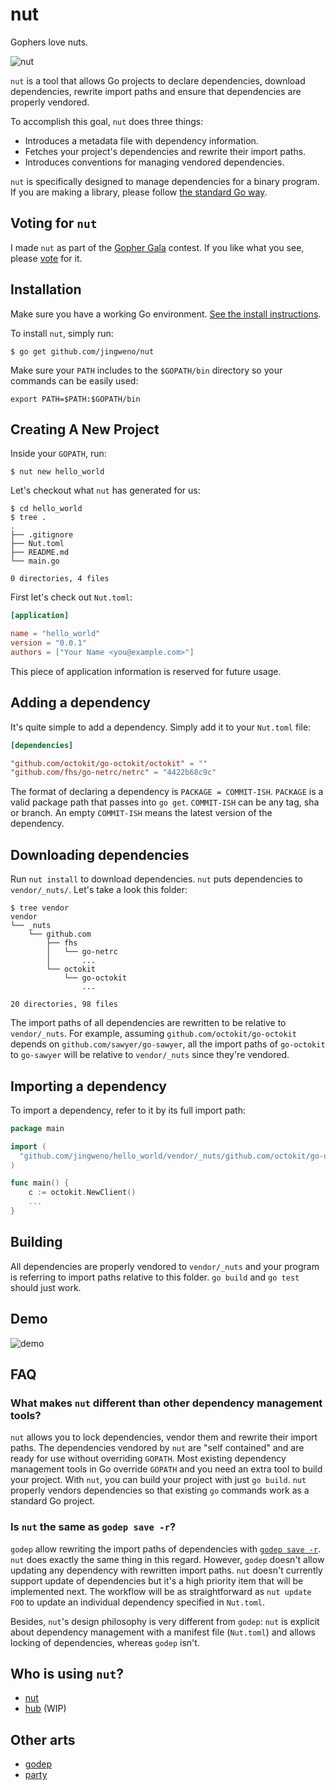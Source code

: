 # nut

Gophers love nuts.

![nut](https://dl.dropboxusercontent.com/u/1079131/nut.png)

`nut` is a tool that allows Go projects to declare dependencies, download dependencies, rewrite import paths and ensure that dependencies are properly vendored.

To accomplish this goal, `nut` does three things:

* Introduces a metadata file with dependency information.
* Fetches your project's dependencies and rewrite their import paths.
* Introduces conventions for managing vendored dependencies.

`nut` is specifically designed to manage dependencies for a binary program. If you are making a library, please follow [the standard Go way](https://golang.org/doc/code.html#Library).

## Voting for `nut`

I made `nut` as part of the [Gopher Gala](http://www.gophergala.com/) contest.
If you like what you see, please [vote](http://gophergala.com/voting/) for it.

## Installation

Make sure you have a working Go environment. [See the install instructions](http://golang.org/doc/install.html).

To install `nut`, simply run:
```
$ go get github.com/jingweno/nut
```

Make sure your `PATH` includes to the `$GOPATH/bin` directory so your
commands can be easily used:

```
export PATH=$PATH:$GOPATH/bin
```

## Creating A New Project

Inside your `GOPATH`, run:

```
$ nut new hello_world
```

Let's checkout what `nut` has generated for us:

```
$ cd hello_world
$ tree .
.
├── .gitignore
├── Nut.toml
├── README.md
└── main.go

0 directories, 4 files
```

First let's check out `Nut.toml`:

```toml
[application]

name = "hello_world"
version = "0.0.1"
authors = ["Your Name <you@example.com>"]
```

This piece of application information is reserved for future usage.

## Adding a dependency

It's quite simple to add a dependency. Simply add it to your `Nut.toml` file:

```toml
[dependencies]

"github.com/octokit/go-octokit/octokit" = ""
"github.com/fhs/go-netrc/netrc" = "4422b68c9c"
```

The format of declaring a dependency is `PACKAGE = COMMIT-ISH`.
`PACKAGE` is a valid package path that passes into `go get`.
`COMMIT-ISH` can be any tag, sha or branch.
An empty `COMMIT-ISH` means the latest version of the dependency.

## Downloading dependencies

Run `nut install` to download dependencies. `nut` puts dependencies to `vendor/_nuts/`.
Let's take a look this folder:

```
$ tree vendor
vendor
└── _nuts
    └── github.com
        ├── fhs
        │   └── go-netrc
        │       ...
        └── octokit
            └── go-octokit
                ...

20 directories, 98 files
```

The import paths of all dependencies are rewritten to be relative to `vendor/_nuts`.
For example, assuming `github.com/octokit/go-octokit` depends on `github.com/sawyer/go-sawyer`,
all the import paths of `go-octokit` to `go-sawyer` will be relative to `vendor/_nuts` since they're vendored.

## Importing a dependency

To import a dependency, refer to it by its full import path:

```go
package main

import (
  "github.com/jingweno/hello_world/vendor/_nuts/github.com/octokit/go-octokit/octokit"
)

func main() {
    c := octokit.NewClient()
    ...
}
```

## Building

All dependencies are properly vendored to `vendor/_nuts` and your program is referring to import paths relative to this folder.
`go build` and `go test` should just work.

## Demo

![demo](https://dl.dropboxusercontent.com/u/1079131/nut_demo.gif)

## FAQ

### What makes `nut` different than other dependency management tools?

`nut` allows you to lock dependencies, vendor them and rewrite their import paths.
The dependencies vendored by `nut` are "self contained" and are ready for use without overriding `GOPATH`.
Most existing dependency management tools in Go override `GOPATH` and you need an extra tool to build your project.
With `nut`, you can build your project with just `go build`.
`nut` properly vendors dependencies so that existing `go` commands work as a standard Go project.

### Is `nut` the same as `godep save -r`?

`godep` allow rewriting the import paths of dependencies with [`godep save -r`](https://github.com/tools/godep/blob/master/save.go#L46-L47).
`nut` does exactly the same thing in this regard.
However, `godep` doesn't allow updating any dependency with rewritten import paths.
`nut` doesn't currently support update of dependencies but it's a high priority item that will be implemented next.
The workflow will be as straightforward as `nut update FOO` to update an individual dependency specified in `Nut.toml`.

Besides, `nut`'s design philosophy is very different from `godep`:
`nut` is explicit about dependency management with a manifest file (`Nut.toml`) and allows locking of dependencies, whereas `godep` isn't.

## Who is using `nut`?

* [nut](https://github.com/jingweno/nut)
* [hub](https://github.com/github/hub) (WIP)

## Other arts

* [godep](https://github.com/tools/godep)
* [party](https://github.com/mjibson/party)
